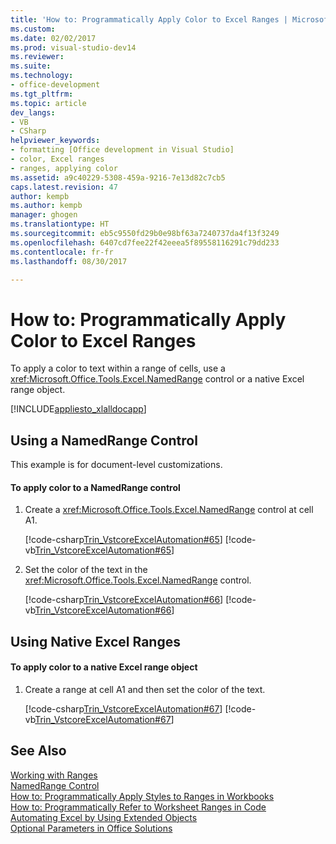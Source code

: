 ```yaml
---
title: 'How to: Programmatically Apply Color to Excel Ranges | Microsoft Docs'
ms.custom: 
ms.date: 02/02/2017
ms.prod: visual-studio-dev14
ms.reviewer: 
ms.suite: 
ms.technology:
- office-development
ms.tgt_pltfrm: 
ms.topic: article
dev_langs:
- VB
- CSharp
helpviewer_keywords:
- formatting [Office development in Visual Studio]
- color, Excel ranges
- ranges, applying color
ms.assetid: a9c40229-5308-459a-9216-7e13d82c7cb5
caps.latest.revision: 47
author: kempb
ms.author: kempb
manager: ghogen
ms.translationtype: HT
ms.sourcegitcommit: eb5c9550fd29b0e98bf63a7240737da4f13f3249
ms.openlocfilehash: 6407cd7fee22f42eeea5f89558116291c79dd233
ms.contentlocale: fr-fr
ms.lasthandoff: 08/30/2017

---
```

# <a name="how-to-programmatically-apply-color-to-excel-ranges"></a>How to: Programmatically Apply Color to Excel Ranges
  To apply a color to text within a range of cells, use a <xref:Microsoft.Office.Tools.Excel.NamedRange> control or a native Excel range object.  
  
 [!INCLUDE[appliesto_xlalldocapp](../vsto/includes/appliesto-xlalldocapp-md.md)]  
  
## <a name="using-a-namedrange-control"></a>Using a NamedRange Control  
 This example is for document-level customizations.  
  
#### <a name="to-apply-color-to-a-namedrange-control"></a>To apply color to a NamedRange control  
  
1.  Create a <xref:Microsoft.Office.Tools.Excel.NamedRange> control at cell A1.  
  
     [!code-csharp[Trin_VstcoreExcelAutomation#65](../vsto/codesnippet/CSharp/Trin_VstcoreExcelAutomationCS/Sheet1.cs#65)]  [!code-vb[Trin_VstcoreExcelAutomation#65](../vsto/codesnippet/VisualBasic/Trin_VstcoreExcelAutomation/Sheet1.vb#65)]  
  
2.  Set the color of the text in the <xref:Microsoft.Office.Tools.Excel.NamedRange> control.  
  
     [!code-csharp[Trin_VstcoreExcelAutomation#66](../vsto/codesnippet/CSharp/Trin_VstcoreExcelAutomationCS/Sheet1.cs#66)]  [!code-vb[Trin_VstcoreExcelAutomation#66](../vsto/codesnippet/VisualBasic/Trin_VstcoreExcelAutomation/Sheet1.vb#66)]  
  
## <a name="using-native-excel-ranges"></a>Using Native Excel Ranges  
  
#### <a name="to-apply-color-to-a-native-excel-range-object"></a>To apply color to a native Excel range object  
  
1.  Create a range at cell A1 and then set the color of the text.  
  
     [!code-csharp[Trin_VstcoreExcelAutomation#67](../vsto/codesnippet/CSharp/Trin_VstcoreExcelAutomationCS/Sheet1.cs#67)]  [!code-vb[Trin_VstcoreExcelAutomation#67](../vsto/codesnippet/VisualBasic/Trin_VstcoreExcelAutomation/Sheet1.vb#67)]  
  
## <a name="see-also"></a>See Also  
 [Working with Ranges](../vsto/working-with-ranges.md)   
 [NamedRange Control](../vsto/namedrange-control.md)   
 [How to: Programmatically Apply Styles to Ranges in Workbooks](../vsto/how-to-programmatically-apply-styles-to-ranges-in-workbooks.md)   
 [How to: Programmatically Refer to Worksheet Ranges in Code](../vsto/how-to-programmatically-refer-to-worksheet-ranges-in-code.md)   
 [Automating Excel by Using Extended Objects](../vsto/automating-excel-by-using-extended-objects.md)   
 [Optional Parameters in Office Solutions](../vsto/optional-parameters-in-office-solutions.md)  
  
  
